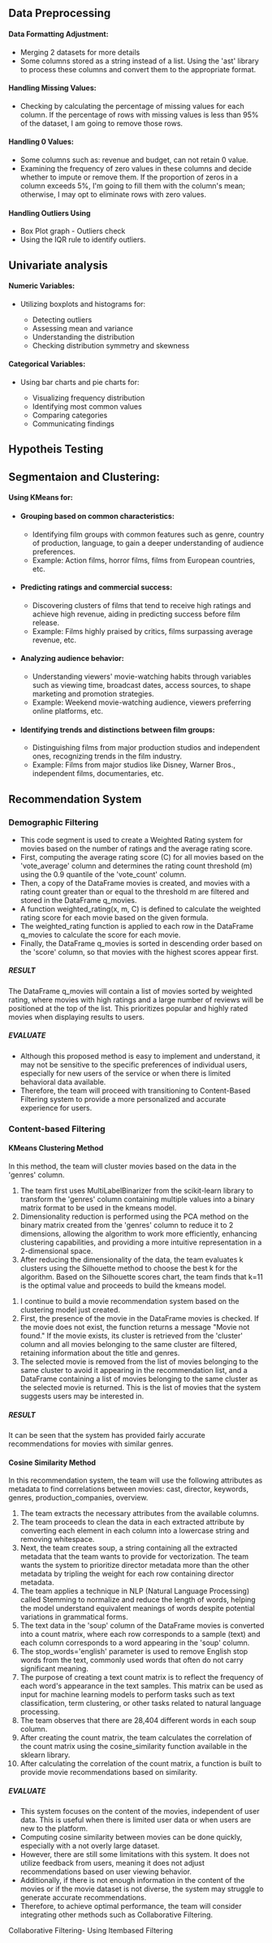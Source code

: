 ## Data Preprocessing
<div>
  <h4>Data Formatting Adjustment:</h4>
  <ul>
    <li>Merging 2 datasets for more details</li>
    <li>Some columns stored as a string instead of a list. Using the 'ast' library to process these columns and convert them to the appropriate format.</li>
  </ul>
</div>
<div>
  <h4>Handling Missing Values:</h4>
  <ul>
    <li>Checking by calculating the percentage of missing values for each column. If the percentage of rows with missing values is less than 95% of the dataset, I am going to remove those rows.</li>
  </ul>
</div>
<div>
  <h4>Handling 0 Values:</h4>
  <ul>
    <li>Some columns such as: revenue and budget, can not retain 0 value.</li>
    <li>Examining the frequency of zero values in these columns and decide whether to impute or remove them. If the proportion of zeros in a column exceeds 5%, I'm going to fill them with the column's mean; otherwise, I may opt to eliminate rows with zero values.</li>
  </ul>
</div>
<div>
  <h4>Handling Outliers Using</h4>
  <ul>
    <li>Box Plot graph - Outliers check</li>
    <li>Using the IQR rule to identify outliers.</li>
  </ul>
</div>

## Univariate analysis 
<div>
  <h4>Numeric Variables:</h4>
  <ul>
    <li>Utilizing boxplots and histograms for:</li>
    <ul>
      <li>Detecting outliers</li>
      <li>Assessing mean and variance</li>
      <li>Understanding the distribution</li>
      <li>Checking distribution symmetry and skewness</li>
    </ul>
  </ul>
</div>
<div>
  <h4>Categorical Variables:</h4>
  <ul>
    <li>Using bar charts and pie charts for:</li>
    <ul>
      <li>Visualizing frequency distribution</li>
      <li>Identifying most common values</li>
      <li>Comparing categories</li>
      <li>Communicating findings</li>
    </ul>
  </ul>
</div>

## Hypotheis Testing
## Segmentaion and Clustering:
<div>
  <h4>Using KMeans for:</h4>
  <ul>
    <li>
      <h4>Grouping based on common characteristics:</h4>
      <ul>
        <li>Identifying film groups with common features such as genre, country of production, language, to gain a deeper understanding of audience preferences.</li>
        <li>Example: Action films, horror films, films from European countries, etc.</li>
      </ul>
    </li>
    <li>
      <h4>Predicting ratings and commercial success:</h4>
      <ul>
        <li>Discovering clusters of films that tend to receive high ratings and achieve high revenue, aiding in predicting success before film release.</li>
        <li>Example: Films highly praised by critics, films surpassing average revenue, etc.</li>
      </ul>
    </li>
    <li>
      <h4>Analyzing audience behavior:</h4>
      <ul>
        <li>Understanding viewers' movie-watching habits through variables such as viewing time, broadcast dates, access sources, to shape marketing and promotion strategies.</li>
        <li>Example: Weekend movie-watching audience, viewers preferring online platforms, etc.</li>
      </ul>
    </li>
    <li>
      <h4>Identifying trends and distinctions between film groups:</h4>
      <ul>
        <li>Distinguishing films from major production studios and independent ones, recognizing trends in the film industry.</li>
        <li>Example: Films from major studios like Disney, Warner Bros., independent films, documentaries, etc.</li>
      </ul>
    </li>
  </ul>
</div>

## Recommendation System
<div>
  <h3>Demographic Filtering</h3>
  <ul>
    <li>This code segment is used to create a Weighted Rating system for movies based on the number of ratings and the average rating score.</li>
    <li>First, computing the average rating score (C) for all movies based on the 'vote_average' column and determines the rating count threshold (m) using the 0.9 quantile of the 'vote_count' column.</li>
    <li>Then, a copy of the DataFrame movies is created, and movies with a rating count greater than or equal to the threshold m are filtered and stored in the DataFrame q_movies.</li>
    <li>A function weighted_rating(x, m, C) is defined to calculate the weighted rating score for each movie based on the given formula.</li>
    <li>The weighted_rating function is applied to each row in the DataFrame q_movies to calculate the score for each movie.</li>
    <li>Finally, the DataFrame q_movies is sorted in descending order based on the 'score' column, so that movies with the highest scores appear first.</li>
  </ul>
  <h5>RESULT</h5>
  <p>The DataFrame q_movies will contain a list of movies sorted by weighted rating, where movies with high ratings and a large number of reviews will be positioned at the top of the list. This prioritizes popular and highly rated movies when displaying results to users.</p>
  <h5>EVALUATE</h5>
  <ul>
    <li>Although this proposed method is easy to implement and understand, it may not be sensitive to the specific preferences of individual users, especially for new users of the service or when there is limited behavioral data available.</li>
    <li>Therefore, the team will proceed with transitioning to Content-Based Filtering system to provide a more personalized and accurate experience for users.</li>
  </ul>
</div>

### Content-based Filtering
<div>
  <h4>KMeans Clustering Method</h4>
  <p>In this method, the team will cluster movies based on the data in the 'genres' column.</p>
  <ol>
    <li>The team first uses MultiLabelBinarizer from the scikit-learn library to transform the 'genres' column containing multiple values into a binary matrix format to be used in the kmeans model.</li>
    <li>Dimensionality reduction is performed using the PCA method on the binary matrix created from the 'genres' column to reduce it to 2 dimensions, allowing the algorithm to work more efficiently, enhancing clustering capabilities, and providing a more intuitive representation in a 2-dimensional space.</li>
    <li>After reducing the dimensionality of the data, the team evaluates k clusters using the Silhouette method to choose the best k for the algorithm. Based on the Silhouette scores chart, the team finds that k=11 is the optimal value and proceeds to build the kmeans model.</li>
  </ol>
  <ol>
    <li> I continue to build a movie recommendation system based on the clustering model just created.
    <li>First, the presence of the movie in the DataFrame movies is checked. If the movie does not exist, the function returns a message "Movie not found." If the movie exists, its cluster is retrieved from the 'cluster' column and all movies belonging to the same cluster are filtered, retaining information about the title and genres.</li>
    <li>The selected movie is removed from the list of movies belonging to the same cluster to avoid it appearing in the recommendation list, and a DataFrame containing a list of movies belonging to the same cluster as the selected movie is returned. This is the list of movies that the system suggests users may be interested in.</li>
  </ol>
  <h5>RESULT</h5>
  <p>It can be seen that the system has provided fairly accurate recommendations for movies with similar genres.</p>
</div>

<div>
  <h4>Cosine Similarity Method</h4>
  <p>In this recommendation system, the team will use the following attributes as metadata to find correlations between movies: cast, director, keywords, genres, production_companies, overview.</p>
  <ol>
    <li>The team extracts the necessary attributes from the available columns.</li>
    <li>The team proceeds to clean the data in each extracted attribute by converting each element in each column into a lowercase string and removing whitespace.</li>
    <li>Next, the team creates soup, a string containing all the extracted metadata that the team wants to provide for vectorization. The team wants the system to prioritize director metadata more than the other metadata by tripling the weight for each row containing director metadata.</li>
    <li>The team applies a technique in NLP (Natural Language Processing) called Stemming to normalize and reduce the length of words, helping the model understand equivalent meanings of words despite potential variations in grammatical forms.</li>
    <li>The text data in the 'soup' column of the DataFrame movies is converted into a count matrix, where each row corresponds to a sample (text) and each column corresponds to a word appearing in the 'soup' column.</li>
    <li>The stop_words='english' parameter is used to remove English stop words from the text, commonly used words that often do not carry significant meaning.</li>
    <li>The purpose of creating a text count matrix is to reflect the frequency of each word's appearance in the text samples. This matrix can be used as input for machine learning models to perform tasks such as text classification, term clustering, or other tasks related to natural language processing.</li>
    <li>The team observes that there are 28,404 different words in each soup column.</li>
    <li>After creating the count matrix, the team calculates the correlation of the count matrix using the cosine_similarity function available in the sklearn library.</li>
    <li>After calculating the correlation of the count matrix, a function is built to provide movie recommendations based on similarity.</li>
  </ol>
  <h5> EVALUATE </h5>
  <ul>
    <li>This system focuses on the content of the movies, independent of user data. This is useful when there is limited user data or when users are new to the platform. </li>
    <li>Computing cosine similarity between movies can be done quickly, especially with a not overly large dataset. </lii>
    <li>However, there are still some limitations with this system. It does not utilize feedback from users, meaning it does not adjust recommendations based on user viewing behavior. </li>
    <li>Additionally, if there is not enough information in the content of the movies or if the movie dataset is not diverse, the system may struggle to generate accurate recommendations. </li>
    <li>Therefore, to achieve optimal performance, the team will consider integrating other methods such as Collaborative Filtering. </li>
  </ul>
</div>









Collaborative Filtering- Using Itembased Filtering
